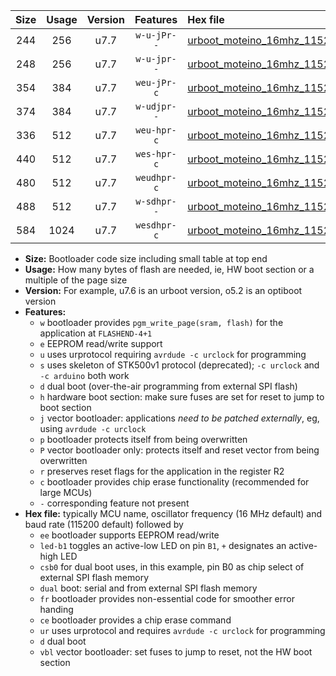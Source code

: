 |Size|Usage|Version|Features|Hex file|
|:-:|:-:|:-:|:-:|:--|
|244|256|u7.7|`w-u-jPr--`|[urboot_moteino_16mhz_115200bps_led+b1_ur_vbl.hex](https://raw.githubusercontent.com/stefanrueger/urboot.hex/main/boards/moteino/fcpu_16mhz/115200_bps/urboot_moteino_16mhz_115200bps_led+b1_ur_vbl.hex)|
|248|256|u7.7|`w-u-jpr--`|[urboot_moteino_16mhz_115200bps_led+b1_fr_ur_vbl.hex](https://raw.githubusercontent.com/stefanrueger/urboot.hex/main/boards/moteino/fcpu_16mhz/115200_bps/urboot_moteino_16mhz_115200bps_led+b1_fr_ur_vbl.hex)|
|354|384|u7.7|`weu-jPr-c`|[urboot_moteino_16mhz_115200bps_ee_led+b1_fr_ce_ur_vbl.hex](https://raw.githubusercontent.com/stefanrueger/urboot.hex/main/boards/moteino/fcpu_16mhz/115200_bps/urboot_moteino_16mhz_115200bps_ee_led+b1_fr_ce_ur_vbl.hex)|
|374|384|u7.7|`w-udjpr--`|[urboot_moteino_16mhz_115200bps_led+b1_csb0_dual_ur_vbl.hex](https://raw.githubusercontent.com/stefanrueger/urboot.hex/main/boards/moteino/fcpu_16mhz/115200_bps/urboot_moteino_16mhz_115200bps_led+b1_csb0_dual_ur_vbl.hex)|
|336|512|u7.7|`weu-hpr-c`|[urboot_moteino_16mhz_115200bps_ee_led+b1_fr_ce_ur.hex](https://raw.githubusercontent.com/stefanrueger/urboot.hex/main/boards/moteino/fcpu_16mhz/115200_bps/urboot_moteino_16mhz_115200bps_ee_led+b1_fr_ce_ur.hex)|
|440|512|u7.7|`wes-hpr-c`|[urboot_moteino_16mhz_115200bps_ee_led+b1_fr_ce.hex](https://raw.githubusercontent.com/stefanrueger/urboot.hex/main/boards/moteino/fcpu_16mhz/115200_bps/urboot_moteino_16mhz_115200bps_ee_led+b1_fr_ce.hex)|
|480|512|u7.7|`weudhpr-c`|[urboot_moteino_16mhz_115200bps_ee_led+b1_csb0_dual_fr_ce_ur.hex](https://raw.githubusercontent.com/stefanrueger/urboot.hex/main/boards/moteino/fcpu_16mhz/115200_bps/urboot_moteino_16mhz_115200bps_ee_led+b1_csb0_dual_fr_ce_ur.hex)|
|488|512|u7.7|`w-sdhpr--`|[urboot_moteino_16mhz_115200bps_led+b1_csb0_dual_fr.hex](https://raw.githubusercontent.com/stefanrueger/urboot.hex/main/boards/moteino/fcpu_16mhz/115200_bps/urboot_moteino_16mhz_115200bps_led+b1_csb0_dual_fr.hex)|
|584|1024|u7.7|`wesdhpr-c`|[urboot_moteino_16mhz_115200bps_ee_led+b1_csb0_dual_fr_ce.hex](https://raw.githubusercontent.com/stefanrueger/urboot.hex/main/boards/moteino/fcpu_16mhz/115200_bps/urboot_moteino_16mhz_115200bps_ee_led+b1_csb0_dual_fr_ce.hex)|

- **Size:** Bootloader code size including small table at top end
- **Usage:** How many bytes of flash are needed, ie, HW boot section or a multiple of the page size
- **Version:** For example, u7.6 is an urboot version, o5.2 is an optiboot version
- **Features:**
  + `w` bootloader provides `pgm_write_page(sram, flash)` for the application at `FLASHEND-4+1`
  + `e` EEPROM read/write support
  + `u` uses urprotocol requiring `avrdude -c urclock` for programming
  + `s` uses skeleton of STK500v1 protocol (deprecated); `-c urclock` and `-c arduino` both work
  + `d` dual boot (over-the-air programming from external SPI flash)
  + `h` hardware boot section: make sure fuses are set for reset to jump to boot section
  + `j` vector bootloader: applications *need to be patched externally*, eg, using `avrdude -c urclock`
  + `p` bootloader protects itself from being overwritten
  + `P` vector bootloader only: protects itself and reset vector from being overwritten
  + `r` preserves reset flags for the application in the register R2
  + `c` bootloader provides chip erase functionality (recommended for large MCUs)
  + `-` corresponding feature not present
- **Hex file:** typically MCU name, oscillator frequency (16 MHz default) and baud rate (115200 default) followed by
  + `ee` bootloader supports EEPROM read/write
  + `led-b1` toggles an active-low LED on pin `B1`, `+` designates an active-high LED
  + `csb0` for dual boot uses, in this example, pin B0 as chip select of external SPI flash memory
  + `dual` boot: serial and from external SPI flash memory
  + `fr` bootloader provides non-essential code for smoother error handing
  + `ce` bootloader provides a chip erase command
  + `ur` uses urprotocol and requires `avrdude -c urclock` for programming
  + `d` dual boot
  + `vbl` vector bootloader: set fuses to jump to reset, not the HW boot section
